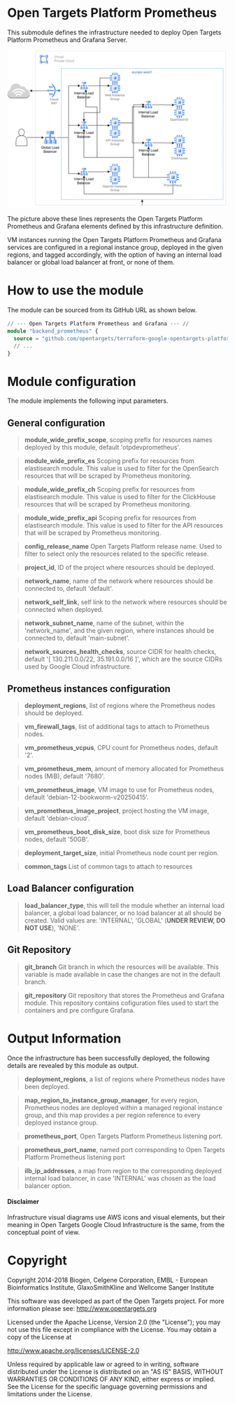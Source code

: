 # Open Targets Platform Prometheus
This submodule defines the infrastructure needed to deploy Open Targets Platform Prometheus and Grafana Server.

![Open Targets Platform Prometheus, Deployment Unit](../../docs/img/open_targets_platform_infrastructure.svg "Open Targets Platform Prometheus, Deployment Unit")

The picture above these lines represents the Open Targets Platform Prometheus and Grafana elements defined by this infrastructure definition.

VM instances running the Open Targets Platform Prometheus and Grafana services are configured in a regional instance group, deployed in the given regions, and tagged accordingly, with the option of having an internal load balancer or global load balancer at front, or none of them.

# How to use the module
The module can be sourced from its GitHub URL as shown below.
```terraform
// --- Open Targets Platform Prometheus and Grafana --- //
module "backend_prometheus" {
  source = "github.com/opentargets/terraform-google-opentargets-platform//modules/prometheus"
  // ...
}
```

# Module configuration
The module implements the following input parameters.

## General configuration
>**module_wide_prefix_scope**, scoping prefix for resources names deployed by this module, default 'otpdevprometheus'.

>**module_wide_prefix_es** Scoping prefix for resources from elastisearch module. This value is used to filter for the OpenSearch resources that will be scraped by Prometheus monitoring.

>**module_wide_prefix_ch** Scoping prefix for resources from elastisearch module. This value is used to filter for the ClickHouse resources that will be scraped by Prometheus monitoring.

>**module_wide_prefix_api** Scoping prefix for resources from elastisearch module. This value is used to filter for the API resources that will be scraped by Prometheus monitoring.

>**config_release_name** Open Targets Platform release name. Used to filter to select only the resources related to the specific release.

>**project_id**, ID of the project where resources should be deployed.

>**network_name**, name of the network where resources should be connected to, default 'default'.

>**network_self_link**, self link to the network where resources should be connected when deployed.

>**network_subnet_name**, name of the subnet, within the 'network_name', and the given region, where instances should be connected to, default 'main-subnet'.

>**network_sources_health_checks**, source CIDR for health checks, default '[ 130.211.0.0/22, 35.191.0.0/16 ]', which are the source CIDRs used by Google Cloud infrastructure.

## Prometheus instances configuration
>**deployment_regions**, list of regions where the Prometheus nodes should be deployed.

>**vm_firewall_tags**, list of additional tags to attach to Prometheus nodes.

>**vm_prometheus_vcpus**, CPU count for Prometheus nodes, default '2'.

>**vm_prometheus_mem**, amount of memory allocated for Prometheus nodes (MiB), default '7680'.

>**vm_prometheus_image**, VM image to use for Prometheus nodes, default 'debian-12-bookworm-v20250415'.

>**vm_prometheus_image_project**, project hosting the VM image, default 'debian-cloud'.

>**vm_prometheus_boot_disk_size**, boot disk size for Prometheus nodes, default '50GB'.

>**deployment_target_size**, initial Prometheus node count per region.

>**common_tags** List of common tags to attach to resources


## Load Balancer configuration
>**load_balancer_type**, this will tell the module whether an internal load balancer, a global load balancer, or no load balancer at all should be created. Valid values are: 'INTERNAL', 'GLOBAL' (**UNDER REVIEW, DO NOT USE**), 'NONE'.

## Git Repository
>**git_branch** Git branch in which the resources will be available. This variable is made available in case the changes are not in the default branch.

>**git_repository** Git repository that stores the Prometheus and Grafana module. This repository contains cofiguration files used to start the containers and pre configure Grafana.

# Output Information
Once the infrastructure has been successfully deployed, the following details are revealed by this module as output.

>**deployment_regions**, a list of regions where Prometheus nodes have been deployed.

>**map_region_to_instance_group_manager**, for every region, Prometheus nodes are deployed within a managed regional instance group, and this map provides a per region reference to every deployed instance group.

>**prometheus_port**, Open Targets Platform Prometheus listening port.

>**prometheus_port_name**, named port corresponding to Open Targets Platform Prometheus listening port

>**ilb_ip_addresses**, a map from region to the corresponding deployed internal load balancer, in case 'INTERNAL' was chosen as the load balancer option.

#### Disclaimer
Infrastructure visual diagrams use AWS icons and visual elements, but their meaning in Open Targets Google Cloud Infrastructure is the same, from the conceptual point of view.

# Copyright
Copyright 2014-2018 Biogen, Celgene Corporation, EMBL - European Bioinformatics Institute, GlaxoSmithKline and Wellcome Sanger Institute

This software was developed as part of the Open Targets project. For more information please see: http://www.opentargets.org

Licensed under the Apache License, Version 2.0 (the "License");
you may not use this file except in compliance with the License.
You may obtain a copy of the License at

   http://www.apache.org/licenses/LICENSE-2.0

Unless required by applicable law or agreed to in writing, software
distributed under the License is distributed on an "AS IS" BASIS,
WITHOUT WARRANTIES OR CONDITIONS OF ANY KIND, either express or implied.
See the License for the specific language governing permissions and
limitations under the License.